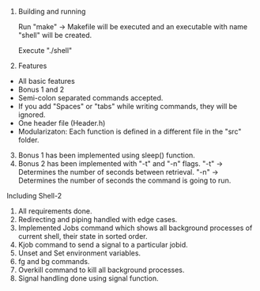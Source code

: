 1) Building and running

	Run "make"
	-> Makefile will be executed and an executable with name "shell" will be created.

	Execute "./shell"

2) Features

- All basic features
- Bonus 1 and 2
- Semi-colon separated commands accepted.
- If you add "Spaces" or "tabs" while writing commands, they will be ignored.
- One header file (Header.h)
- Modularizaton: Each function is defined in a different file in the "src" 	   folder.

3) Bonus 1 has been implemented using sleep() function.
4) Bonus 2 has been implemented with "-t" and "-n" flags.
	 "-t" -> Determines the number of seconds between retrieval.
	 "-n" -> Determines the number of seconds the command is going to run.

Including Shell-2

1) All requirements done.
2) Redirecting and piping handled with edge cases.
3) Implemented Jobs command which shows all background processes of current shell, their state in sorted order.
4) Kjob command to send a signal to a particular jobid.
5) Unset and Set environment variables.
6) fg and bg commands.
7) Overkill command to kill all background processes.
8) Signal handling done using signal function.